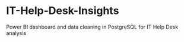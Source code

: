 # IT-Help-Desk-Insights
Power BI dashboard and data cleaning in PostgreSQL for IT Help Desk analysis
